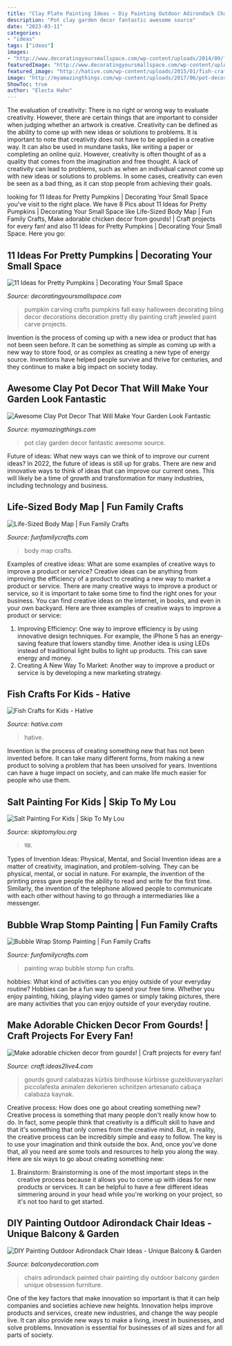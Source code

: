```yaml
---
title: "Clay Plate Painting Ideas ~ Diy Painting Outdoor Adirondack Chair Ideas"
description: "Pot clay garden decor fantastic awesome source"
date: "2023-03-11"
categories:
- "ideas"
tags: ["ideas"]
images:
- "http://www.decoratingyoursmallspace.com/wp-content/uploads/2014/09/f33822a203ca9c2bf2042d079e9d9177.jpg"
featuredImage: "http://www.decoratingyoursmallspace.com/wp-content/uploads/2014/09/f33822a203ca9c2bf2042d079e9d9177.jpg"
featured_image: "http://hative.com/wp-content/uploads/2015/01/fish-crafts/6-fish-crafts-for-kids.jpg"
image: "http://myamazingthings.com/wp-content/uploads/2017/06/pot-decor-4.jpg"
ShowToc: true
author: "Electa Hahn"
---
```



The evaluation of creativity: There is no right or wrong way to evaluate creativity. However, there are certain things that are important to consider when judging whether an artwork is creative.
Creativity can be defined as the ability to come up with new ideas or solutions to problems. It is important to note that creativity does not have to be applied in a creative way. It can also be used in mundane tasks, like writing a paper or completing an online quiz. However, creativity is often thought of as a quality that comes from the imagination and free thought. A lack of creativity can lead to problems, such as when an individual cannot come up with new ideas or solutions to problems. In some cases, creativity can even be seen as a bad thing, as it can stop people from achieving their goals.

	

		
looking for 11 Ideas for Pretty Pumpkins | Decorating Your Small Space you've visit to the right place. We have 8 Pics about 11 Ideas for Pretty Pumpkins | Decorating Your Small Space like Life-Sized Body Map | Fun Family Crafts, Make adorable chicken decor from gourds! | Craft projects for every fan! and also 11 Ideas for Pretty Pumpkins | Decorating Your Small Space. Here you go:
		
    
## 11 Ideas For Pretty Pumpkins | Decorating Your Small Space

<img loading=lazy src="http://www.decoratingyoursmallspace.com/wp-content/uploads/2014/09/f33822a203ca9c2bf2042d079e9d9177.jpg" onerror="this.onerror=null;this.src='https://tse4.mm.bing.net/th?id=OIP.s4FcNyYkfTVwWSschvacoAHaLI&amp;pid=15.1';" alt="11 Ideas for Pretty Pumpkins | Decorating Your Small Space">

_Source: decoratingyoursmallspace.com_

>pumpkin carving crafts pumpkins fall easy halloween decorating bling decor decorations decoration pretty diy painting craft jeweled paint carve projects. 

	

Invention is the process of coming up with a new idea or product that has not been seen before. It can be something as simple as coming up with a new way to store food, or as complex as creating a new type of energy source. Inventions have helped people survive and thrive for centuries, and they continue to make a big impact on society today.

    
## Awesome Clay Pot Decor That Will Make Your Garden Look Fantastic

<img loading=lazy src="http://myamazingthings.com/wp-content/uploads/2017/06/pot-decor-4.jpg" onerror="this.onerror=null;this.src='https://tse2.mm.bing.net/th?id=OIP.WWvVsRl3Mk8OcqFMsS9LTgHaS4&amp;pid=15.1';" alt="Awesome Clay Pot Decor That Will Make Your Garden Look Fantastic">

_Source: myamazingthings.com_

>pot clay garden decor fantastic awesome source. 

	

Future of ideas: What new ways can we think of to improve our current ideas?
In 2022, the future of ideas is still up for grabs. There are new and innovative ways to think of ideas that can improve our current ones. This will likely be a time of growth and transformation for many industries, including technology and business.

    
## Life-Sized Body Map | Fun Family Crafts

<img loading=lazy src="https://funfamilycrafts.com/wp-content/uploads/2013/08/IMG_2149.jpg" onerror="this.onerror=null;this.src='https://tse2.mm.bing.net/th?id=OIP.gTmHu1WGy-Ftx72yM1BPcQHaLG&amp;pid=15.1';" alt="Life-Sized Body Map | Fun Family Crafts">

_Source: funfamilycrafts.com_

>body map crafts. 

	

Examples of creative ideas: What are some examples of creative ways to improve a product or service?
Creative ideas can be anything from improving the efficiency of a product to creating a new way to market a product or service. There are many creative ways to improve a product or service, so it is important to take some time to find the right ones for your business. You can find creative ideas on the internet, in books, and even in your own backyard. Here are three examples of creative ways to improve a product or service: 
1. Improving Efficiency: One way to improve efficiency is by using innovative design techniques. For example, the iPhone 5 has an energy-saving feature that lowers standby time. Another idea is using LEDs instead of traditional light bulbs to light up products. This can save energy and money. 
2. Creating A New Way To Market: Another way to improve a product or service is by developing a new marketing strategy.

    
## Fish Crafts For Kids - Hative

<img loading=lazy src="http://hative.com/wp-content/uploads/2015/01/fish-crafts/6-fish-crafts-for-kids.jpg" onerror="this.onerror=null;this.src='https://tse1.mm.bing.net/th?id=OIP.UBFQOjozlXsYe8alVAVqEwHaLH&amp;pid=15.1';" alt="Fish Crafts for Kids - Hative">

_Source: hative.com_

>hative. 

	

Invention is the process of creating something new that has not been invented before. It can take many different forms, from making a new product to solving a problem that has been unsolved for years. Inventions can have a huge impact on society, and can make life much easier for people who use them.

    
## Salt Painting For Kids | Skip To My Lou

<img loading=lazy src="https://www.skiptomylou.org/wp-content/uploads/2016/07/salt-painting-800x533.jpg" onerror="this.onerror=null;this.src='https://tse3.mm.bing.net/th?id=OIP.YUHcph_qvxYJ7N_s5T8WdgHaE7&amp;pid=15.1';" alt="Salt Painting For Kids | Skip To My Lou">

_Source: skiptomylou.org_

>यह. 

	

Types of Invention Ideas: Physical, Mental, and Social
Invention ideas are a matter of creativity, imagination, and problem-solving. They can be physical, mental, or social in nature. For example, the invention of the printing press gave people the ability to read and write for the first time. Similarly, the invention of the telephone allowed people to communicate with each other without having to go through a intermediaries like a messenger.

    
## Bubble Wrap Stomp Painting | Fun Family Crafts

<img loading=lazy src="https://funfamilycrafts.com/wp-content/uploads/2014/04/painting-activity.jpg" onerror="this.onerror=null;this.src='https://tse3.mm.bing.net/th?id=OIP.RGHBgCu17k9jy6hVFktR7QHaE9&amp;pid=15.1';" alt="Bubble Wrap Stomp Painting | Fun Family Crafts">

_Source: funfamilycrafts.com_

>painting wrap bubble stomp fun crafts. 

	

hobbies: What kind of activities can you enjoy outside of your everyday routine?
Hobbies can be a fun way to spend your free time. Whether you enjoy painting, hiking, playing video games or simply taking pictures, there are many activities that you can enjoy outside of your everyday routine.

    
## Make Adorable Chicken Decor From Gourds! | Craft Projects For Every Fan!

<img loading=lazy src="https://craft.ideas2live4.com/wp-content/uploads/sites/4/2016/08/Gourd-Art-03.jpg" onerror="this.onerror=null;this.src='https://tse4.mm.bing.net/th?id=OIP.iblcx75zR7Gk-zxWM9a9rgHaNI&amp;pid=15.1';" alt="Make adorable chicken decor from gourds! | Craft projects for every fan!">

_Source: craft.ideas2live4.com_

>gourds gourd calabazas kürbis birdhouse kürbisse guzelduvaryazilari piccolafesta anmalen dekorieren schnitzen artesanato cabaça calabaza kaynak. 

	

Creative process: How does one go about creating something new?
Creative process is something that many people don't really know how to do. In fact, some people think that creativity is a difficult skill to have and that it's something that only comes from the creative mind. But, in reality, the creative process can be incredibly simple and easy to follow. The key is to use your imagination and think outside the box. And, once you've done that, all you need are some tools and resources to help you along the way. Here are six ways to go about creating something new: 
1) Brainstorm: Brainstorming is one of the most important steps in the creative process because it allows you to come up with ideas for new products or services. It can be helpful to have a few different ideas simmering around in your head while you're working on your project, so it's not too hard to get started.

    
## DIY Painting Outdoor Adirondack Chair Ideas - Unique Balcony &amp; Garden

<img loading=lazy src="https://www.balconydecoration.com/wp-content/uploads/2019/08/Painted-Adirondack-Chairs-32.jpg" onerror="this.onerror=null;this.src='https://tse2.mm.bing.net/th?id=OIP.LgRyZkRjIEM4aTsGMAJSggHaLK&amp;pid=15.1';" alt="DIY Painting Outdoor Adirondack Chair Ideas - Unique Balcony &amp; Garden">

_Source: balconydecoration.com_

>chairs adirondack painted chair painting diy outdoor balcony garden unique obsession furniture. 

	

One of the key factors that make innovation so important is that it can help companies and societies achieve new heights. Innovation helps improve products and services, create new industries, and change the way people live. It can also provide new ways to make a living, invest in businesses, and solve problems. Innovation is essential for businesses of all sizes and for all parts of society.

